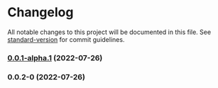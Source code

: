 # Changelog

All notable changes to this project will be documented in this file. See [standard-version](https://github.com/conventional-changelog/standard-version) for commit guidelines.

### [0.0.1-alpha.1](https://github.com/thx/thx-portal-rule/compare/v0.0.2-0...v0.0.1-alpha.1) (2022-07-26)

### 0.0.2-0 (2022-07-26)
